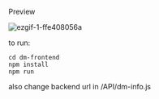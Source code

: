Preview

![ezgif-1-ffe408056a](https://user-images.githubusercontent.com/74013112/209940788-319659f3-d156-40b3-a511-690df1bbaf88.gif)

to run:

    cd dm-frontend
    npm install
    npm run
	
also change backend url in /API/dm-info.js
